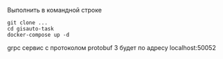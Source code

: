 Выполнить в командной строке
```
git clone ...
cd gisauto-task
docker-compose up -d
```
grpc сервис с протоколом protobuf 3 будет по адресу localhost:50052

